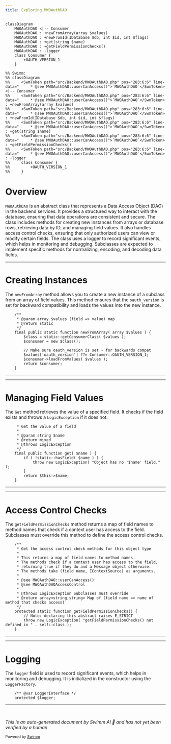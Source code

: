 ```yaml
---
title: Exploring MWOAuthDAO
---
```

```mermaid
classDiagram
    MWOAuthDAO <|-- Consumer
    MWOAuthDAO : +newFromArray(array $values)
    MWOAuthDAO : +newFromId(IDatabase $db, int $id, int $flags)
    MWOAuthDAO : +get(string $name)
    MWOAuthDAO : +getFieldPermissionChecks()
    MWOAuthDAO : -logger
    class Consumer {
        +OAUTH_VERSION_1
    }

%% Swimm:
%% classDiagram
%%     <SwmToken path="src/Backend/MWOAuthDAO.php" pos="283:6:6" line-data="	 * @see MWOAuthDAO::userCanAccess()">`MWOAuthDAO`</SwmToken> <|-- Consumer
%%     <SwmToken path="src/Backend/MWOAuthDAO.php" pos="283:6:6" line-data="	 * @see MWOAuthDAO::userCanAccess()">`MWOAuthDAO`</SwmToken> : +newFromArray(array $values)
%%     <SwmToken path="src/Backend/MWOAuthDAO.php" pos="283:6:6" line-data="	 * @see MWOAuthDAO::userCanAccess()">`MWOAuthDAO`</SwmToken> : +newFromId(IDatabase $db, int $id, int $flags)
%%     <SwmToken path="src/Backend/MWOAuthDAO.php" pos="283:6:6" line-data="	 * @see MWOAuthDAO::userCanAccess()">`MWOAuthDAO`</SwmToken> : +get(string $name)
%%     <SwmToken path="src/Backend/MWOAuthDAO.php" pos="283:6:6" line-data="	 * @see MWOAuthDAO::userCanAccess()">`MWOAuthDAO`</SwmToken> : +getFieldPermissionChecks()
%%     <SwmToken path="src/Backend/MWOAuthDAO.php" pos="283:6:6" line-data="	 * @see MWOAuthDAO::userCanAccess()">`MWOAuthDAO`</SwmToken> : -logger
%%     class Consumer {
%%         +OAUTH_VERSION_1
%%     }
```

# Overview

<SwmToken path="src/Backend/MWOAuthDAO.php" pos="283:6:6" line-data="	 * @see MWOAuthDAO::userCanAccess()">`MWOAuthDAO`</SwmToken> is an abstract class that represents a Data Access Object (DAO) in the backend services. It provides a structured way to interact with the database, ensuring that data operations are consistent and secure. The class includes methods for creating new instances from arrays or database rows, retrieving data by ID, and managing field values. It also handles access control checks, ensuring that only authorized users can view or modify certain fields. The class uses a logger to record significant events, which helps in monitoring and debugging. Subclasses are expected to implement specific methods for normalizing, encoding, and decoding data fields.

<SwmSnippet path="/src/Backend/MWOAuthDAO.php" line="60">

---

# Creating Instances

The <SwmToken path="src/Backend/MWOAuthDAO.php" pos="64:9:9" line-data="	final public static function newFromArray( array $values ) {">`newFromArray`</SwmToken> method allows you to create a new instance of a subclass from an array of field values. This method ensures that the <SwmToken path="src/Backend/MWOAuthDAO.php" pos="68:7:7" line-data="		// Make sure oauth_version is set - for backwards compat">`oauth_version`</SwmToken> is set for backward compatibility and loads the values into the new instance.

```hack
	/**
	 * @param array $values (field => value) map
	 * @return static
	 */
	final public static function newFromArray( array $values ) {
		$class = static::getConsumerClass( $values );
		$consumer = new $class();

		// Make sure oauth_version is set - for backwards compat
		$values['oauth_version'] ??= Consumer::OAUTH_VERSION_1;
		$consumer->loadFromValues( $values );
		return $consumer;
	}
```

---

</SwmSnippet>

<SwmSnippet path="/src/Backend/MWOAuthDAO.php" line="125">

---

# Managing Field Values

The <SwmToken path="src/Backend/MWOAuthDAO.php" pos="125:3:3" line-data="	 * Get the value of a field">`Get`</SwmToken> method retrieves the value of a specified field. It checks if the field exists and throws a <SwmToken path="src/Backend/MWOAuthDAO.php" pos="129:6:6" line-data="	 * @throws LogicException">`LogicException`</SwmToken> if it does not.

```hack
	 * Get the value of a field
	 *
	 * @param string $name
	 * @return mixed
	 * @throws LogicException
	 */
	final public function get( $name ) {
		if ( !static::hasField( $name ) ) {
			throw new LogicException( "Object has no '$name' field." );
		}
		return $this->$name;
	}
```

---

</SwmSnippet>

<SwmSnippet path="/src/Backend/MWOAuthDAO.php" line="275">

---

# Access Control Checks

The <SwmToken path="src/Backend/MWOAuthDAO.php" pos="289:7:7" line-data="	protected static function getFieldPermissionChecks() {">`getFieldPermissionChecks`</SwmToken> method returns a map of field names to method names that check if a context user has access to the field. Subclasses must override this method to define the access control checks.

```hack
	/**
	 * Get the access control check methods for this object type
	 *
	 * This returns a map of field names to method names.
	 * The methods check if a context user has access to the field,
	 * returning true if they do and a Message object otherwise.
	 * The methods take (field name, IContextSource) as arguments.
	 *
	 * @see MWOAuthDAO::userCanAccess()
	 * @see MWOAuthDAOAccessControl
	 *
	 * @throws LogicException Subclasses must override
	 * @return array<string,string> Map of (field name => name of method that checks access)
	 */
	protected static function getFieldPermissionChecks() {
		// Note: declaring this abstract raises E_STRICT
		throw new LogicException( "getFieldPermissionChecks() not defined in " . self::class );
	}
```

---

</SwmSnippet>

<SwmSnippet path="/src/Backend/MWOAuthDAO.php" line="46">

---

# Logging

The <SwmToken path="src/Backend/MWOAuthDAO.php" pos="47:4:4" line-data="	protected $logger;">`logger`</SwmToken> field is used to record significant events, which helps in monitoring and debugging. It is initialized in the constructor using the <SwmToken path="src/Backend/MWOAuthDAO.php" pos="9:6:6" line-data="use MediaWiki\Logger\LoggerFactory;">`LoggerFactory`</SwmToken>.

```hack
	/** @var LoggerInterface */
	protected $logger;
```

---

</SwmSnippet>

&nbsp;

*This is an auto-generated document by Swimm AI 🌊 and has not yet been verified by a human*

<SwmMeta version="3.0.0" repo-id="Z2l0aHViJTNBJTNBbWVkaWF3aWtpLWV4dGVuc2lvbnMtT0F1dGglM0ElM0FTd2ltbS1EZW1v" repo-name="mediawiki-extensions-OAuth"><sup>Powered by [Swimm](/)</sup></SwmMeta>
